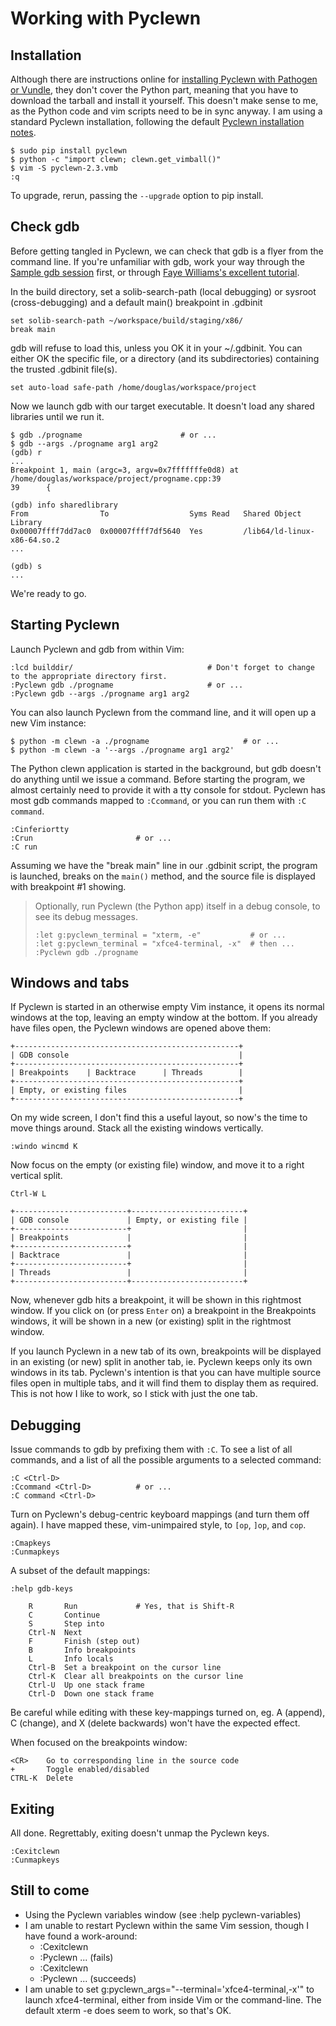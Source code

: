 Working with Pyclewn
====================

Installation
------------

Although there are instructions online for [installing Pyclewn with Pathogen or Vundle][1],
they don't cover the Python part, meaning that you have to download the tarball and install it yourself.
This doesn't make sense to me, as the Python code and vim scripts need to be in sync anyway.
I am using a standard Pyclewn installation, following the default [Pyclewn installation notes][2].

    $ sudo pip install pyclewn
    $ python -c "import clewn; clewn.get_vimball()"
    $ vim -S pyclewn-2.3.vmb
    :q

To upgrade, rerun, passing the `--upgrade` option to pip install.


Check gdb
---------

Before getting tangled in Pyclewn, we can check that gdb is a flyer from the command line.
If you're unfamiliar with gdb, work your way through the [Sample gdb session][3] first,
or through [Faye Williams's excellent tutorial][4].

In the build directory, set a solib-search-path (local debugging) or sysroot (cross-debugging)
and a default main() breakpoint in .gdbinit

    set solib-search-path ~/workspace/build/staging/x86/
    break main

gdb will refuse to load this, unless you OK it in your ~/.gdbinit.
You can either OK the specific file, or a directory (and its subdirectories) containing the trusted .gdbinit file(s).

    set auto-load safe-path /home/douglas/workspace/project

Now we launch gdb with our target executable. It doesn't load any shared libraries until we run it.

    $ gdb ./progname                      # or ...
    $ gdb --args ./progname arg1 arg2
    (gdb) r
    ...
    Breakpoint 1, main (argc=3, argv=0x7fffffffe0d8) at /home/douglas/workspace/project/progname.cpp:39
    39      {

    (gdb) info sharedlibrary
    From                To                  Syms Read   Shared Object Library
    0x00007ffff7dd7ac0  0x00007ffff7df5640  Yes         /lib64/ld-linux-x86-64.so.2
    ...

    (gdb) s
    ...

We're ready to go.


Starting Pyclewn
----------------

Launch Pyclewn and gdb from within Vim:

    :lcd builddir/                              # Don't forget to change to the appropriate directory first.
    :Pyclewn gdb ./progname                     # or ...
    :Pyclewn gdb --args ./progname arg1 arg2

You can also launch Pyclewn from the command line, and it will open up a new Vim instance:

    $ python -m clewn -a ./progname                     # or ...
    $ python -m clewn -a '--args ./progname arg1 arg2'

The Python clewn application is started in the background, but gdb doesn't do anything until we issue a command.
Before starting the program, we almost certainly need to provide it with a tty console for stdout.
Pyclewn has most gdb commands mapped to `:Ccommand`, or you can run them with `:C command`.

    :Cinferiortty
    :Crun                       # or ...
    :C run

Assuming we have the "break main" line in our .gdbinit script,
the program is launched, breaks on the `main()` method, and the source file is displayed with breakpoint #1 showing.

> Optionally, run Pyclewn (the Python app) itself in a debug console, to see its debug messages.
>
>     :let g:pyclewn_terminal = "xterm, -e"           # or ...
>     :let g:pyclewn_terminal = "xfce4-terminal, -x"  # then ...
>     :Pyclewn gdb ./progname


Windows and tabs
----------------

If Pyclewn is started in an otherwise empty Vim instance, it opens its normal windows at the top,
leaving an empty window at the bottom. If you already have files open, the Pyclewn windows are opened above them:

    +--------------------------------------------------+
    | GDB console                                      |
    +--------------------------------------------------+
    | Breakpoints    | Backtrace      | Threads        |
    +--------------------------------------------------+
    | Empty, or existing files                         |
    +--------------------------------------------------+

On my wide screen, I don't find this a useful layout, so now's the time to move things around.
Stack all the existing windows vertically.

    :windo wincmd K

Now focus on the empty (or existing file) window, and move it to a right vertical split.

    Ctrl-W L

    +-------------------------+-------------------------+
    | GDB console             | Empty, or existing file |
    +-------------------------+                         |
    | Breakpoints             |                         |
    +-------------------------+                         |
    | Backtrace               |                         |
    +-------------------------+                         |
    | Threads                 |                         |
    +-------------------------+-------------------------+

Now, whenever gdb hits a breakpoint, it will be shown in this rightmost window.
If you click on (or press `Enter` on) a breakpoint in the Breakpoints windows,
it will be shown in a new (or existing) split in the rightmost window.

If you launch Pyclewn in a new tab of its own, breakpoints will be displayed in an existing (or new) split in another
tab, ie. Pyclewn keeps only its own windows in its tab. Pyclewn's intention is that you can have multiple source files
open in multiple tabs, and it will find them to display them as required.
This is not how I like to work, so I stick with just the one tab.


Debugging
---------

Issue commands to gdb by prefixing them with `:C`.
To see a list of all commands, and a list of all the possible arguments to a selected command:

    :C <Ctrl-D>
    :Ccommand <Ctrl-D>          # or ...
    :C command <Ctrl-D>

Turn on Pyclewn's debug-centric keyboard mappings (and turn them off again).
I have mapped these, vim-unimpaired style, to `[op`, `]op`, and `cop`.

    :Cmapkeys
    :Cunmapkeys

A subset of the default mappings:

    :help gdb-keys

        R       Run             # Yes, that is Shift-R
        C       Continue
        S       Step into
        Ctrl-N  Next
        F       Finish (step out)
        B       Info breakpoints
        L       Info locals
        Ctrl-B  Set a breakpoint on the cursor line
        Ctrl-K  Clear all breakpoints on the cursor line
        Ctrl-U  Up one stack frame
        Ctrl-D  Down one stack frame

Be careful while editing with these key-mappings turned on, eg.
A (append), C (change), and X (delete backwards) won't have the expected effect.

When focused on the breakpoints window:

    <CR>    Go to corresponding line in the source code
    +       Toggle enabled/disabled
    CTRL-K  Delete


Exiting
-------

All done. Regrettably, exiting doesn't unmap the Pyclewn keys.

    :Cexitclewn
    :Cunmapkeys


Still to come
-------------

 - Using the Pyclewn variables window (see :help pyclewn-variables)
 - I am unable to restart Pyclewn within the same Vim session, though I have found a work-around:
    * :Cexitclewn
    * :Pyclewn ... (fails)
    * :Cexitclewn
    * :Pyclewn ... (succeeds)
 - I am unable to set g:pyclewn_args="--terminal='xfce4-terminal,-x'" to launch xfce4-terminal,
   either from inside Vim or the command-line. The default xterm -e does seem to work, so that's OK.


[1]: http://stackoverflow.com/questions/6695410/gdb-front-end-to-use-with-vim/8324543#8324543
[2]: http://pyclewn.sourceforge.net/install.html
[3]: https://sourceware.org/gdb/current/onlinedocs/gdb/Sample-Session.html
[4]: http://www.fayewilliams.com/2011/02/01/command-line-gdb-tutorial-and-walkthrough-part-1/

